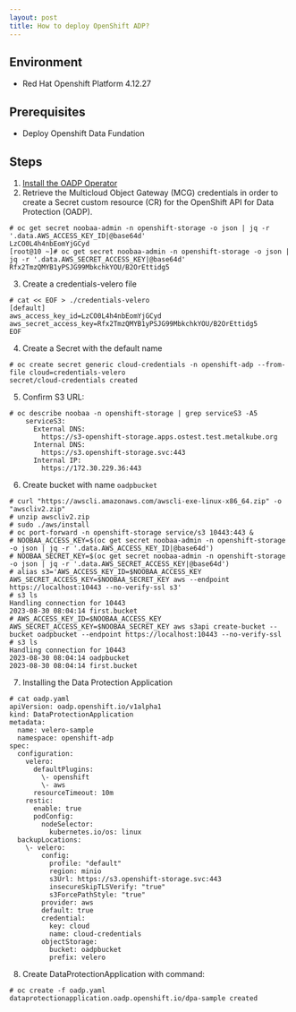 ```yaml
---
layout: post
title: How to deploy OpenShift ADP?
---
```


## Environment
- Red Hat Openshift Platform 4.12.27

## Prerequisites
- Deploy Openshift Data Fundation

## Steps 
1. [Install the OADP Operator](https://docs.openshift.com/container-platform/4.12/backup_and_restore/application_backup_and_restore/installing/installing-oadp-ocs.html)
2. Retrieve the Multicloud Object Gateway (MCG) credentials in order to create a Secret custom resource (CR) for the OpenShift API for Data Protection (OADP).
```
# oc get secret noobaa-admin -n openshift-storage -o json | jq -r '.data.AWS_ACCESS_KEY_ID|@base64d'
LzCO0L4h4nbEomYjGCyd
[root@10 ~]# oc get secret noobaa-admin -n openshift-storage -o json | jq -r '.data.AWS_SECRET_ACCESS_KEY|@base64d'
Rfx2TmzQMYB1yPSJG99MbkchkYOU/B2OrEttidg5
```
3. Create a credentials-velero file
```
# cat << EOF > ./credentials-velero
[default]
aws_access_key_id=LzCO0L4h4nbEomYjGCyd
aws_secret_access_key=Rfx2TmzQMYB1yPSJG99MbkchkYOU/B2OrEttidg5
EOF
```
4. Create a Secret with the default name
```
# oc create secret generic cloud-credentials -n openshift-adp --from-file cloud=credentials-velero
secret/cloud-credentials created
```
5. Confirm S3 URL:
```
# oc describe noobaa -n openshift-storage | grep serviceS3 -A5
    serviceS3:
      External DNS:
        https://s3-openshift-storage.apps.ostest.test.metalkube.org
      Internal DNS:
        https://s3.openshift-storage.svc:443
      Internal IP:
        https://172.30.229.36:443
```
6. Create bucket with name `oadpbucket` 
```
# curl "https://awscli.amazonaws.com/awscli-exe-linux-x86_64.zip" -o "awscliv2.zip"
# unzip awscliv2.zip
# sudo ./aws/install
# oc port-forward -n openshift-storage service/s3 10443:443 &
# NOOBAA_ACCESS_KEY=$(oc get secret noobaa-admin -n openshift-storage -o json | jq -r '.data.AWS_ACCESS_KEY_ID|@base64d')
# NOOBAA_SECRET_KEY=$(oc get secret noobaa-admin -n openshift-storage -o json | jq -r '.data.AWS_SECRET_ACCESS_KEY|@base64d')
# alias s3='AWS_ACCESS_KEY_ID=$NOOBAA_ACCESS_KEY AWS_SECRET_ACCESS_KEY=$NOOBAA_SECRET_KEY aws --endpoint https://localhost:10443 --no-verify-ssl s3'
# s3 ls
Handling connection for 10443
2023-08-30 08:04:14 first.bucket
# AWS_ACCESS_KEY_ID=$NOOBAA_ACCESS_KEY AWS_SECRET_ACCESS_KEY=$NOOBAA_SECRET_KEY aws s3api create-bucket --bucket oadpbucket --endpoint https://localhost:10443 --no-verify-ssl
# s3 ls
Handling connection for 10443
2023-08-30 08:04:14 oadpbucket
2023-08-30 08:04:14 first.bucket
```
7. Installing the Data Protection Application
```
# cat oadp.yaml 
apiVersion: oadp.openshift.io/v1alpha1
kind: DataProtectionApplication
metadata:
  name: velero-sample
  namespace: openshift-adp
spec:
  configuration:
    velero:
      defaultPlugins:
        \- openshift
        \- aws
      resourceTimeout: 10m
    restic:
      enable: true
      podConfig:
        nodeSelector:
          kubernetes.io/os: linux
  backupLocations:
    \- velero:
        config:
          profile: "default"
          region: minio
          s3Url: https://s3.openshift-storage.svc:443 
          insecureSkipTLSVerify: "true"
          s3ForcePathStyle: "true"
        provider: aws
        default: true
        credential:
          key: cloud
          name: cloud-credentials
        objectStorage:
          bucket: oadpbucket
          prefix: velero
```
8. Create DataProtectionApplication with command:
```
# oc create -f oadp.yaml 
dataprotectionapplication.oadp.openshift.io/dpa-sample created
```




